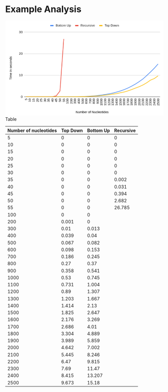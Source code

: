 # Example Analysis

![graph](images/graph.png)
Table

|Number of nucleotides |	Top Down |	Bottom Up	 |Recursive|
|----------------------|-------------|---------------|---------|
|5	| 0	|0	|0|
|10	| 0	|0	|0|
|15	| 0	|0	|0|
|20	| 0	|0	|0|
|25	| 0	|0	|0|
|30	| 0	|0	|0|
|35	| 0	|0	|0.002|
|40	| 0	|0	|0.031|
|45	| 0	|0	|0.394|
|50	| 0	|0	|2.682|
|55	| 0	|0	|26.785|
|100	| 0	|0	| |
|200	| 0.001	|0 | |	
|300	| 0.01	|0.013| |	
|400	| 0.039	|0.04| |
|500	| 0.067	|0.082| |	
|600	| 0.098	|0.153| |	
|700	| 0.186	|0.245| |	
|800	| 0.27	|0.37|	|
|900	| 0.358	|0.541|	|
|1000| 	0.53	|0.745|	|
|1100| 	0.731	|1.004|	|
|1200| 	0.89	|1.307|	|
|1300| 	1.203	|1.667|	|
|1400| 	1.414	|2.13|	|
|1500| 	1.825	|2.647|	|
|1600| 	2.176	|3.269|	|
|1700| 	2.686	|4.01|	|
|1800| 	3.304	|4.889|	|
|1900| 	3.989	|5.859|	|
|2000| 	4.642	|7.002|	|
|2100| 	5.445	|8.246|	|
|2200| 	6.47	|9.815|	|
|2300| 	7.69	|11.47|	|
|2400| 	8.415	|13.207	| |
|2500| 	9.673	|15.18	| |